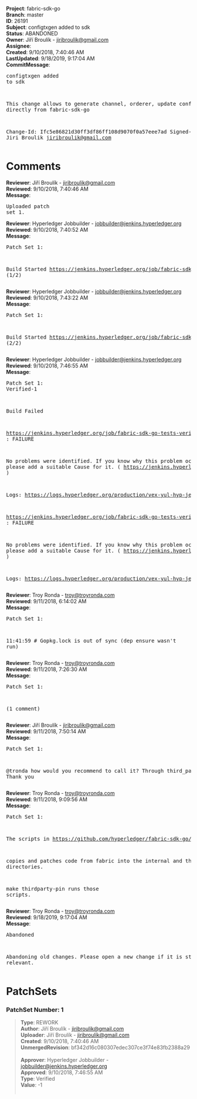 <strong>Project</strong>: fabric-sdk-go<br><strong>Branch</strong>: master<br><strong>ID</strong>: 26191<br><strong>Subject</strong>: configtxgen added to sdk<br><strong>Status</strong>: ABANDONED<br><strong>Owner</strong>: Jiří Broulík - jiribroulik@gmail.com<br><strong>Assignee</strong>:<br><strong>Created</strong>: 9/10/2018, 7:40:46 AM<br><strong>LastUpdated</strong>: 9/18/2019, 9:17:04 AM<br><strong>CommitMessage</strong>:<br><pre>configtxgen added to sdk

This change allows to generate channel, orderer, update configs
directly from fabric-sdk-go

Change-Id: Ifc5e86821d30ff3df86ff108d9070f0a57eee7ad
Signed-off-by: Jiri Broulik <jiribroulik@gmail.com>
</pre><h1>Comments</h1><strong>Reviewer</strong>: Jiří Broulík - jiribroulik@gmail.com<br><strong>Reviewed</strong>: 9/10/2018, 7:40:46 AM<br><strong>Message</strong>: <pre>Uploaded patch set 1.</pre><strong>Reviewer</strong>: Hyperledger Jobbuilder - jobbuilder@jenkins.hyperledger.org<br><strong>Reviewed</strong>: 9/10/2018, 7:40:52 AM<br><strong>Message</strong>: <pre>Patch Set 1:

Build Started https://jenkins.hyperledger.org/job/fabric-sdk-go-tests-verify-s390x/3947/ (1/2)</pre><strong>Reviewer</strong>: Hyperledger Jobbuilder - jobbuilder@jenkins.hyperledger.org<br><strong>Reviewed</strong>: 9/10/2018, 7:43:22 AM<br><strong>Message</strong>: <pre>Patch Set 1:

Build Started https://jenkins.hyperledger.org/job/fabric-sdk-go-tests-verify-x86_64/3858/ (2/2)</pre><strong>Reviewer</strong>: Hyperledger Jobbuilder - jobbuilder@jenkins.hyperledger.org<br><strong>Reviewed</strong>: 9/10/2018, 7:46:55 AM<br><strong>Message</strong>: <pre>Patch Set 1: Verified-1

Build Failed 

https://jenkins.hyperledger.org/job/fabric-sdk-go-tests-verify-s390x/3947/ : FAILURE

No problems were identified. If you know why this problem occurred, please add a suitable Cause for it. ( https://jenkins.hyperledger.org/job/fabric-sdk-go-tests-verify-s390x/3947/ )

Logs: https://logs.hyperledger.org/production/vex-yul-hyp-jenkins-3/fabric-sdk-go-tests-verify-s390x/3947

https://jenkins.hyperledger.org/job/fabric-sdk-go-tests-verify-x86_64/3858/ : FAILURE

No problems were identified. If you know why this problem occurred, please add a suitable Cause for it. ( https://jenkins.hyperledger.org/job/fabric-sdk-go-tests-verify-x86_64/3858/ )

Logs: https://logs.hyperledger.org/production/vex-yul-hyp-jenkins-3/fabric-sdk-go-tests-verify-x86_64/3858</pre><strong>Reviewer</strong>: Troy Ronda - troy@troyronda.com<br><strong>Reviewed</strong>: 9/11/2018, 6:14:02 AM<br><strong>Message</strong>: <pre>Patch Set 1:

11:41:59 # Gopkg.lock is out of sync
(dep ensure wasn't run)</pre><strong>Reviewer</strong>: Troy Ronda - troy@troyronda.com<br><strong>Reviewed</strong>: 9/11/2018, 7:26:30 AM<br><strong>Message</strong>: <pre>Patch Set 1:

(1 comment)</pre><strong>Reviewer</strong>: Jiří Broulík - jiribroulik@gmail.com<br><strong>Reviewed</strong>: 9/11/2018, 7:50:14 AM<br><strong>Message</strong>: <pre>Patch Set 1:

@tronda how would you recommend to call it? Through third_party? Thank you</pre><strong>Reviewer</strong>: Troy Ronda - troy@troyronda.com<br><strong>Reviewed</strong>: 9/11/2018, 9:09:56 AM<br><strong>Message</strong>: <pre>Patch Set 1:

The scripts in https://github.com/hyperledger/fabric-sdk-go/tree/master/scripts/third_party_pins/fabric

copies and patches code from fabric into the internal and third_party directories.

make thirdparty-pin runs those scripts.</pre><strong>Reviewer</strong>: Troy Ronda - troy@troyronda.com<br><strong>Reviewed</strong>: 9/18/2019, 9:17:04 AM<br><strong>Message</strong>: <pre>Abandoned

Abandoning old changes. Please open a new change if it is still relevant.</pre><h1>PatchSets</h1><h3>PatchSet Number: 1</h3><blockquote><strong>Type</strong>: REWORK<br><strong>Author</strong>: Jiří Broulík - jiribroulik@gmail.com<br><strong>Uploader</strong>: Jiří Broulík - jiribroulik@gmail.com<br><strong>Created</strong>: 9/10/2018, 7:40:46 AM<br><strong>UnmergedRevision</strong>: bf342d16c080307edec307ce3f74e83fb2388a29<br><br><strong>Approver</strong>: Hyperledger Jobbuilder - jobbuilder@jenkins.hyperledger.org<br><strong>Approved</strong>: 9/10/2018, 7:46:55 AM<br><strong>Type</strong>: Verified<br><strong>Value</strong>: -1<br><br></blockquote>